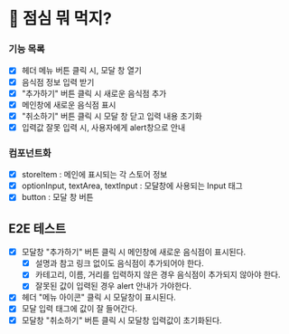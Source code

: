 # 🤔 점심 뭐 먹지?

### 기능 목록

- [x] 헤더 메뉴 버튼 클릭 시, 모달 창 열기
- [x] 음식점 정보 입력 받기
- [x] "추가하기" 버튼 클릭 시 새로운 음식점 추가
- [x] 메인창에 새로운 음식점 표시
- [x] "취소하기" 버튼 클릭 시 모달 창 닫고 입력 내용 초기화
- [x] 입력값 잘못 입력 시, 사용자에게 alert창으로 안내

### 컴포넌트화

- [x] storeItem : 메인에 표시되는 각 스토어 정보
- [x] optionInput, textArea, textInput : 모달창에 사용되는 Input 태그
- [x] button : 모달 창 버튼

## E2E 테스트

- [x] 모달창 "추가하기" 버튼 클릭 시 메인창에 새로운 음식점이 표시된다.
  - [x] 설명과 참고 링크 없이도 음식점이 추가되어야 한다.
  - [x] 카테고리, 이름, 거리를 입력하지 않은 경우 음식점이 추가되지 않아야 한다.
  - [x] 잘못된 값이 입력된 경우 alert 안내가 가야한다.
- [x] 헤더 "메뉴 아이콘" 클릭 시 모달창이 표시된다.
- [x] 모달 입력 태그에 값이 잘 들어간다.
- [x] 모달창 "취소하기" 버튼 클릭 시 모달창 입력값이 초기화된다.
